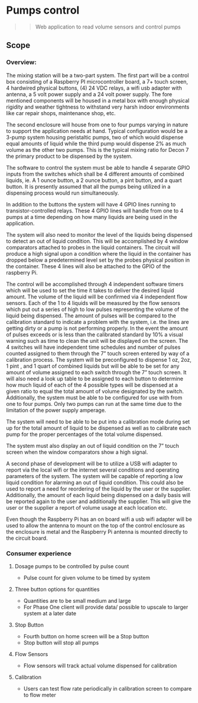 # Pumps control
>> Web application to read volume sensors and control pumps

## Scope
### Overview: 
The mixing station will be a two-part system.  The first part will be a control box consisting of a Raspberry PI microcontroller board, a 7+ touch screen, 4 hardwired physical buttons, (4) 24 VDC relays, a wifi usb adapter with antenna, a 5 volt power supply and a 24 volt power supply.  The fore mentioned components will be housed in a metal box with enough physical rigidity and weather tightness to withstand very harsh indoor environments like car repair shops, maintenance shop, etc.

The second enclosure will house from one to four pumps varying in nature to support the application needs at hand.  Typical configuration would be a 3-pump system housing peristaltic pumps, two of which would dispense equal amounts of liquid while the third pump would dispense 2% as much volume as the other two pumps.  This is the typical mixing ratio for Decon 7 the primary product to be dispensed by the system.  

The software to control the system must be able to handle 4 separate GPIO inputs from the switches which shall be 4 different amounts of combined liquids, ie. A 1 ounce button, a 2 ounce button, a pint button, and a quart button.  It is presently assumed that all the pumps being utilized in a dispensing process would run simultaneously.  

In addition to the buttons the system will have 4 GPIO lines running to transistor-controlled relays. These 4 GPIO lines will handle from one to 4 pumps at a time depending on how many liquids are being used in the application. 

The system will also need to monitor the level of the liquids being dispensed to detect an out of liquid condition.  This will be accomplished by 4 window comparators attached to probes in the liquid containers.  The circuit will produce a high signal upon a condition where the liquid in the container has dropped below a predetermined level set by the probes physical position in the container. These 4 lines will also be attached to the GPIO of the raspberry Pi.

The control will be accomplished through 4 independent software timers which will be used to set the time it takes to deliver the desired liquid amount.  The volume of the liquid will be confirmed via 4 independent flow sensors.  Each of the 1 to 4 liquids will be measured by the flow sensors which put out a series of high to low pulses representing the volume of the liquid being dispensed. The amount of pulses will be compared to the calibration standard to indicate a problem with the system, i.e. the lines are getting dirty or a pump is not performing properly.  In the event the amount of pulses exceeds or is less than the calibrated standard by 10% a visual warning such as time to clean the unit will be displayed on the screen.   The 4 switches will have independent time schedules and number of pulses counted assigned to them through the 7” touch screen entered by way of a calibration process.  The system will be preconfigured to dispense 1 oz, 2oz, 1 pint , and 1 quart of combined liquids but will be able to be set for any amount of volume assigned to each switch through the 7” touch screen.  It will also need a look up table to be assigned to each button to determine how much liquid of each of the 4 possible types will be dispensed at a given ratio to equal the total amount of volume designated by the switch.  Additionally, the system must be able to be configured for use with from one to four pumps.  Only two pumps can run at the same time due to the limitation of the power supply amperage.

The system will need to be able to be put into a calibration mode during set up for the total amount of liquid to be dispensed as well as to calibrate each pump for the proper percentages of the total volume dispensed.

The system must also display an out of liquid condition on the 7” touch screen when the window comparators show a high signal.   

A second phase of development will be to utilize a USB wifi adapter to report via the local wifi or the internet several conditions and operating parameters of the system.  The system will be capable of reporting a low liquid condition for alarming an out of liquid condition.  This could also be used to report a need for reordering of the liquid by the user or the supplier.  Additionally, the amount of each liquid being dispensed on a daily basis will be reported again to the user and additionally the supplier. This will give the user or the supplier a report of volume usage at each location etc.

Even though the Raspberry Pi has an on board wifi a usb wifi adapter will be used to allow the antenna to mount on the top of the control enclosure as the enclosure is metal and the Raspberry Pi antenna is mounted directly to the circuit board.

### Consumer experience

1. Dosage pumps to be controlled by pulse count
    - Pulse count for given volume to be timed by system

2. Three button options for quantities 
    - Quantities are to be small medium and large
    - For Phase One client will provide data/ possible to upscale to larger system at a later date

3. Stop Button 
    - Fourth button on home screen will be a Stop button
    - Stop button will stop all pumps

4. Flow Sensors
    - Flow sensors will track actual volume dispensed for calibration

5. Calibration
    - Users can test flow rate periodically in calibration screen to compare to flow meter

